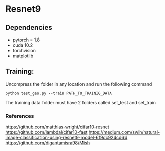 # Resnet9

## Dependencies
- pytorch = 1.8
- cuda 10.2
- torchvision
- matplotlib

## Training:

Uncompress the folder in any location and run the following command

`python test_geo.py --train PATH_TO_TRAINIG_DATA`

The training data folder must have 2 folders called set_test and set_train



### References

https://github.com/matthias-wright/cifar10-resnet
https://github.com/lambdal/cifar10-fast
https://medium.com/swlh/natural-image-classification-using-resnet9-model-6f9dc924cd6d
https://github.com/digantamisra98/Mish

